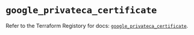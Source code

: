 # `google_privateca_certificate`

Refer to the Terraform Registory for docs: [`google_privateca_certificate`](https://registry.terraform.io/providers/hashicorp/google-beta/4.84.0/docs/resources/google_privateca_certificate).
